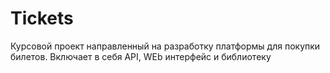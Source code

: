 # Tickets
Курсовой проект направленный на разработку платформы для покупки билетов. Включает в себя API, WEb интерфейс и библиотеку
